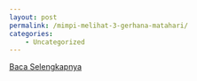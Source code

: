 ```yaml
---
layout: post
permalink: /mimpi-melihat-3-gerhana-matahari/
categories:
    - Uncategorized
---
```


[Baca Selengkapnya](/03)